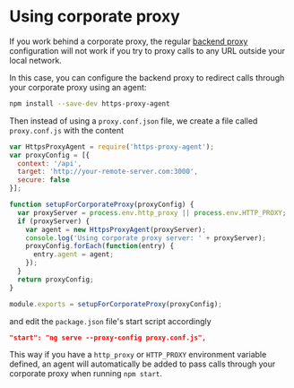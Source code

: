 <!-- Links in /docs/documentation should NOT have `.md` at the end, because they end up in our wiki at release. -->

# Using corporate proxy

If you work behind a corporate proxy, the regular [backend proxy](http://github.com/angular/angular-cli#proxy-to-backend) configuration will not work if you try to proxy calls to any URL outside your local network.

In this case, you can configure the backend proxy to redirect calls through your corporate proxy using an agent:

```bash
npm install --save-dev https-proxy-agent
```

Then instead of using a `proxy.conf.json` file, we create a file called `proxy.conf.js` with the content

```js
var HttpsProxyAgent = require('https-proxy-agent');
var proxyConfig = [{
  context: '/api',
  target: 'http://your-remote-server.com:3000',
  secure: false
}];

function setupForCorporateProxy(proxyConfig) {
  var proxyServer = process.env.http_proxy || process.env.HTTP_PROXY;
  if (proxyServer) {
    var agent = new HttpsProxyAgent(proxyServer);
    console.log('Using corporate proxy server: ' + proxyServer);
    proxyConfig.forEach(function(entry) {
      entry.agent = agent;
    });
  }
  return proxyConfig;
}

module.exports = setupForCorporateProxy(proxyConfig);
```

and edit the `package.json` file's start script accordingly

```json
"start": "ng serve --proxy-config proxy.conf.js",
```

This way if you have a `http_proxy` or `HTTP_PROXY` environment variable defined, an agent will automatically be added to pass calls through your corporate proxy when running `npm start`.
